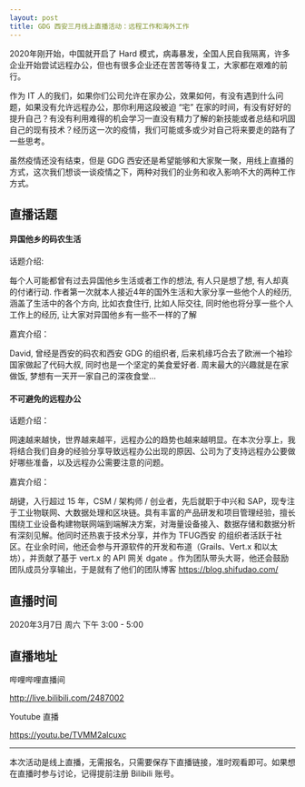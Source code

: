 ```yaml
---
layout: post
title: GDG 西安三月线上直播活动：远程工作和海外工作
---
```


2020年刚开始，中国就开启了 Hard 模式，病毒暴发，全国人民自我隔离，许多企业开始尝试远程办公，但也有很多企业还在苦苦等待复工，大家都在艰难的前行。

作为 IT 人的我们，如果你们公司允许在家办公，效果如何，有没有遇到什么问题，如果没有允许远程办公，那你利用这段被迫 “宅” 在家的时间，有没有好好的提升自己？有没有利用难得的机会学习一直没有精力了解的新技能或者总结和巩固自己的现有技术？经历这一次的疫情，我们可能或多或少对自己将来要走的路有了一些思考。

虽然疫情还没有结束，但是 GDG 西安还是希望能够和大家聚一聚，用线上直播的方式，这次我们想谈一谈疫情之下，两种对我们的业务和收入影响不大的两种工作方式。

## 直播话题

#### 异国他乡的码农生活

话题介绍:

每个人可能都曾有过去异国他乡生活或者工作的想法, 有人只是想了想, 有人却真的付诸行动. 作者第一次就本人接近4年的国外生活和大家分享一些他个人的经历, 涵盖了生活中的各个方向, 比如衣食住行, 比如人际交往, 同时他也将分享一些个人工作上的经历, 让大家对异国他乡有一些不一样的了解

嘉宾介绍：

David, 曾经是西安的码农和西安 GDG 的组织者, 后来机缘巧合去了欧洲一个袖珍国家做起了代码大叔, 同时也是一个坚定的美食爱好者. 周末最大的兴趣就是在家做饭, 梦想有一天开一家自己的深夜食堂...

#### 不可避免的远程办公

话题介绍：

网速越来越快，世界越来越平，远程办公的趋势也越来越明显。在本次分享上，我将结合我们自身的经验分享导致远程办公出现的原因、公司为了支持远程办公要做好哪些准备，以及远程办公需要注意的问题。

嘉宾介绍：

胡键，入行超过 15 年，CSM / 架构师 / 创业者，先后就职于中兴和 SAP，现专注于工业物联网、大数据处理和区块链。具有丰富的产品研发和项目管理经验，擅长围绕工业设备构建物联网端到端解决方案，对海量设备接入、数据存储和数据分析有深刻见解。他同时还热衷于技术分享，并作为 TFUG西安 的组织者活跃于社区。在业余时间，他还会参与开源软件的开发和布道（Grails、Vert.x 和以太坊），并贡献了基于 vert.x 的 API 网关 dgate 。作为团队带头大哥，他还会鼓励团队成员分享输出，于是就有了他们的团队博客 <https://blog.shifudao.com/>

## 直播时间

2020年3月7日 周六 下午 3:00 - 5:00

## 直播地址

哔哩哔哩直播间

<http://live.bilibili.com/2487002>

Youtube 直播

<https://youtu.be/TVMM2alcuxc>

----

本次活动是线上直播，无需报名，只需要保存下直播链接，准时观看即可。如果想在直播时参与讨论，记得提前注册 Bilibili 账号。
